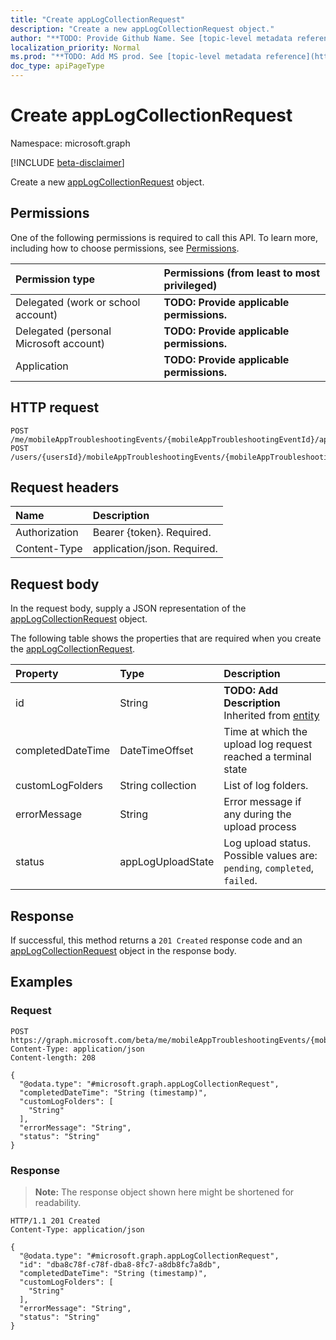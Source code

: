 ```yaml
---
title: "Create appLogCollectionRequest"
description: "Create a new appLogCollectionRequest object."
author: "**TODO: Provide Github Name. See [topic-level metadata reference](https://msgo.azurewebsites.net/add/document/guidelines/metadata.html#topic-level-metadata)**"
localization_priority: Normal
ms.prod: "**TODO: Add MS prod. See [topic-level metadata reference](https://msgo.azurewebsites.net/add/document/guidelines/metadata.html#topic-level-metadata)**"
doc_type: apiPageType
---
```


# Create appLogCollectionRequest
Namespace: microsoft.graph

[!INCLUDE [beta-disclaimer](../../includes/beta-disclaimer.md)]

Create a new [appLogCollectionRequest](../resources/applogcollectionrequest.md) object.

## Permissions
One of the following permissions is required to call this API. To learn more, including how to choose permissions, see [Permissions](/graph/permissions-reference).

|Permission type|Permissions (from least to most privileged)|
|:---|:---|
|Delegated (work or school account)|**TODO: Provide applicable permissions.**|
|Delegated (personal Microsoft account)|**TODO: Provide applicable permissions.**|
|Application|**TODO: Provide applicable permissions.**|

## HTTP request

<!-- {
  "blockType": "ignored"
}
-->
``` http
POST /me/mobileAppTroubleshootingEvents/{mobileAppTroubleshootingEventId}/appLogCollectionRequests
POST /users/{usersId}/mobileAppTroubleshootingEvents/{mobileAppTroubleshootingEventId}/appLogCollectionRequests
```

## Request headers
|Name|Description|
|:---|:---|
|Authorization|Bearer {token}. Required.|
|Content-Type|application/json. Required.|

## Request body
In the request body, supply a JSON representation of the [appLogCollectionRequest](../resources/applogcollectionrequest.md) object.

The following table shows the properties that are required when you create the [appLogCollectionRequest](../resources/applogcollectionrequest.md).

|Property|Type|Description|
|:---|:---|:---|
|id|String|**TODO: Add Description** Inherited from [entity](../resources/entity.md)|
|completedDateTime|DateTimeOffset|Time at which the upload log request reached a terminal state|
|customLogFolders|String collection|List of log folders. |
|errorMessage|String|Error message if any during the upload process|
|status|appLogUploadState|Log upload status. Possible values are: `pending`, `completed`, `failed`.|



## Response

If successful, this method returns a `201 Created` response code and an [appLogCollectionRequest](../resources/applogcollectionrequest.md) object in the response body.

## Examples

### Request
<!-- {
  "blockType": "request",
  "name": "create_applogcollectionrequest_from_"
}
-->
``` http
POST https://graph.microsoft.com/beta/me/mobileAppTroubleshootingEvents/{mobileAppTroubleshootingEventId}/appLogCollectionRequests
Content-Type: application/json
Content-length: 208

{
  "@odata.type": "#microsoft.graph.appLogCollectionRequest",
  "completedDateTime": "String (timestamp)",
  "customLogFolders": [
    "String"
  ],
  "errorMessage": "String",
  "status": "String"
}
```


### Response
>**Note:** The response object shown here might be shortened for readability.
<!-- {
  "blockType": "response",
  "truncated": true,
  "@odata.type": "microsoft.graph.appLogCollectionRequest"
}
-->
``` http
HTTP/1.1 201 Created
Content-Type: application/json

{
  "@odata.type": "#microsoft.graph.appLogCollectionRequest",
  "id": "dba8c78f-c78f-dba8-8fc7-a8db8fc7a8db",
  "completedDateTime": "String (timestamp)",
  "customLogFolders": [
    "String"
  ],
  "errorMessage": "String",
  "status": "String"
}
```

